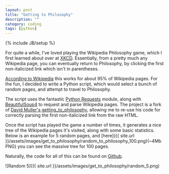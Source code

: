 ```yaml
---
layout: post
title: "Getting to Philosophy"
description: ""
category: coding
tags: [python]
---
```

{% include JB/setup %}

For quite a while, I've loved playing the Wikipedia Philosophy game, which I first learned about over at [XKCD](http://xkcd.com/903/). Essentially, from a pretty much any Wikipedia page, you can eventually return to Philosophy, by clicking the first non-italicized link which isn't in parentheses.

[According to Wikipedia](http://en.wikipedia.org/wiki/Wikipedia:Getting_to_Philosophy) this works for about 95% of Wikipedia pages. For the fun, I decided to write a Python script, which would select a bunch of random pages, and attempt to travel to Philosophy. 

The script uses the fantastic [Python Requests](http://docs.python-requests.org/en/latest/) module, along with [BeautifulSoup4](http://www.crummy.com/software/BeautifulSoup/) to request and parse Wikipedia pages. The project is a fork of [David Muller's getting_to_philosophy](https://github.com/DavidMuller/getting_to_philosophy), allowing me to re-use his code for correctly parsing the first non-italicized link from the raw HTML.

Once the script has played the game a number of times, it generates a nice tree of the Wikipedia pages it's visited, along with some basic statistics. Below is an example for 5 random pages, and [here]({{ site.url }}/assets/images/get_to_philosophy/random_to_philosophy_100.png)(~4Mb PNG) you can see the massive tree for 100 pages.

Naturally, the code for all of this can be found on [Github](https://github.com/evidex/getting_to_philsophy).

![Random 5]({{ site.url  }}/assets/images/get_to_philosophy/random_5.png)
